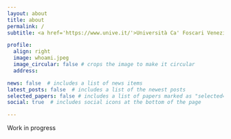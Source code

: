 ```yaml
---
layout: about
title: about
permalink: /
subtitle: <a href='https://www.unive.it/'>Università Ca' Foscari Venezia</a>.

profile:
  align: right
  image: whoami.jpeg
  image_circular: false # crops the image to make it circular
  address:

news: false  # includes a list of news items
latest_posts: false  # includes a list of the newest posts
selected_papers: false # includes a list of papers marked as "selected={true}"
social: true  # includes social icons at the bottom of the page

---
```


Work in progress
